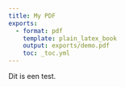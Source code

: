 ```yaml
---
title: My PDF
exports:
  - format: pdf
    template: plain_latex_book
    output: exports/demo.pdf
    toc: _toc.yml
---
```


Dit is een test.